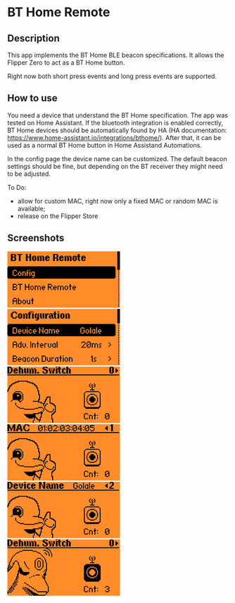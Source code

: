 # BT Home Remote
## Description
This app implements the BT Home BLE beacon specifications. 
It allows the Flipper Zero to act as a BT Home button.

Right now both short press events and long press events are supported.

## How to use
You need a device that understand the BT Home specification. The app was tested on Home Assistant.
If the bluetooth integration is enabled correctly, BT Home devices should be automatically found by HA (HA documentation: https://www.home-assistant.io/integrations/bthome/).
After that, it can be used as a normal BT Home button in Home Assistand Automations.

In the config page the device name can be customized. The default beacon settings should be fine, but depending on the BT receiver they might need to be adjusted.

To Do:
- allow for custom MAC, right now only a fixed MAC or random MAC is available;
- release on the Flipper Store

## Screenshots

<img src="screenshots/home.png" alt="Home Page" width="256" height="128">
<img src="screenshots/config.png" alt="Config. Page" width="256" height="128">
<img src="screenshots/beacon1.png" alt="Beacon Page 1" width="256" height="128">
<img src="screenshots/beacon2.png" alt="Beacon Page 2" width="256" height="128">
<img src="screenshots/beacon3.png" alt="Beacon Page 3" width="256" height="128">
<img src="screenshots/beacon_send.png" alt="Beacon Page Send" width="256" height="128">
